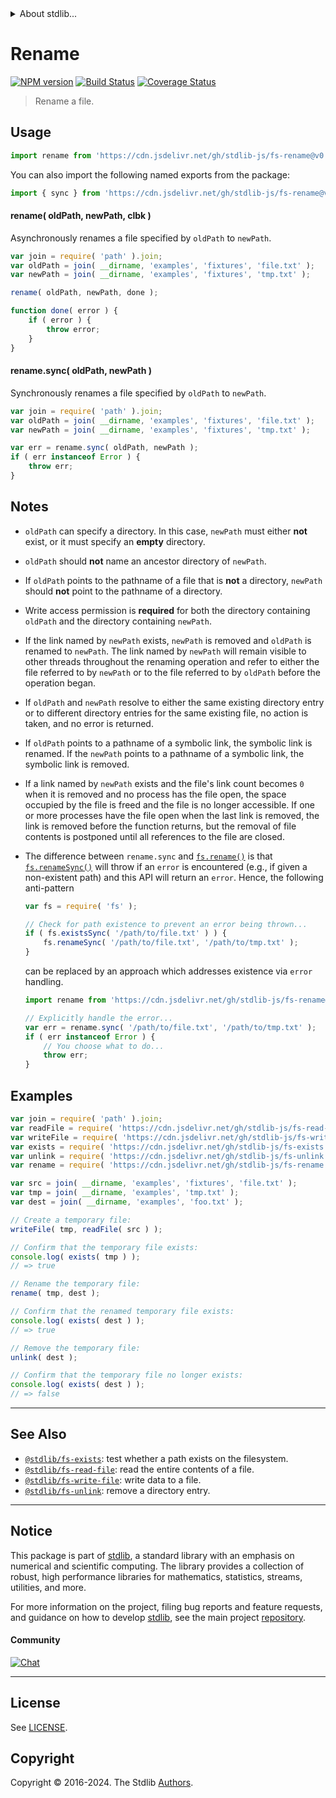 <!--

@license Apache-2.0

Copyright (c) 2018 The Stdlib Authors.

Licensed under the Apache License, Version 2.0 (the "License");
you may not use this file except in compliance with the License.
You may obtain a copy of the License at

   http://www.apache.org/licenses/LICENSE-2.0

Unless required by applicable law or agreed to in writing, software
distributed under the License is distributed on an "AS IS" BASIS,
WITHOUT WARRANTIES OR CONDITIONS OF ANY KIND, either express or implied.
See the License for the specific language governing permissions and
limitations under the License.

-->


<details>
  <summary>
    About stdlib...
  </summary>
  <p>We believe in a future in which the web is a preferred environment for numerical computation. To help realize this future, we've built stdlib. stdlib is a standard library, with an emphasis on numerical and scientific computation, written in JavaScript (and C) for execution in browsers and in Node.js.</p>
  <p>The library is fully decomposable, being architected in such a way that you can swap out and mix and match APIs and functionality to cater to your exact preferences and use cases.</p>
  <p>When you use stdlib, you can be absolutely certain that you are using the most thorough, rigorous, well-written, studied, documented, tested, measured, and high-quality code out there.</p>
  <p>To join us in bringing numerical computing to the web, get started by checking us out on <a href="https://github.com/stdlib-js/stdlib">GitHub</a>, and please consider <a href="https://opencollective.com/stdlib">financially supporting stdlib</a>. We greatly appreciate your continued support!</p>
</details>

# Rename

[![NPM version][npm-image]][npm-url] [![Build Status][test-image]][test-url] [![Coverage Status][coverage-image]][coverage-url] <!-- [![dependencies][dependencies-image]][dependencies-url] -->

> Rename a file.



<section class="usage">

## Usage

```javascript
import rename from 'https://cdn.jsdelivr.net/gh/stdlib-js/fs-rename@v0.2.0-deno/mod.js';
```

You can also import the following named exports from the package:

```javascript
import { sync } from 'https://cdn.jsdelivr.net/gh/stdlib-js/fs-rename@v0.2.0-deno/mod.js';
```

#### rename( oldPath, newPath, clbk )

Asynchronously renames a file specified by `oldPath` to `newPath`.

<!-- run-disable -->

```javascript
var join = require( 'path' ).join;
var oldPath = join( __dirname, 'examples', 'fixtures', 'file.txt' );
var newPath = join( __dirname, 'examples', 'fixtures', 'tmp.txt' );

rename( oldPath, newPath, done );

function done( error ) {
    if ( error ) {
        throw error;
    }
}
```

#### rename.sync( oldPath, newPath )

Synchronously renames a file specified by `oldPath` to `newPath`.

<!-- run-disable -->

```javascript
var join = require( 'path' ).join;
var oldPath = join( __dirname, 'examples', 'fixtures', 'file.txt' );
var newPath = join( __dirname, 'examples', 'fixtures', 'tmp.txt' );

var err = rename.sync( oldPath, newPath );
if ( err instanceof Error ) {
    throw err;
}
```

</section>

<!-- /.usage -->

<section class="notes">

## Notes

-   `oldPath` can specify a directory. In this case, `newPath` must either **not** exist, or it must specify an **empty** directory.

-   `oldPath` should **not** name an ancestor directory of `newPath`.

-   If `oldPath` points to the pathname of a file that is **not** a directory, `newPath` should **not** point to the pathname of a directory.

-   Write access permission is **required** for both the directory containing `oldPath` and the directory containing `newPath`.

-   If the link named by `newPath` exists, `newPath` is removed and `oldPath` is renamed to `newPath`. The link named by `newPath` will remain visible to other threads throughout the renaming operation and refer to either the file referred to by `newPath` or to the file referred to by `oldPath` before the operation began.

-   If `oldPath` and `newPath` resolve to either the same existing directory entry or to different directory entries for the same existing file, no action is taken, and no error is returned.

-   If `oldPath` points to a pathname of a symbolic link, the symbolic link is renamed. If the `newPath` points to a pathname of a symbolic link, the symbolic link is removed.

-   If a link named by `newPath` exists and the file's link count becomes `0` when it is removed and no process has the file open, the space occupied by the file is freed and the file is no longer accessible. If one or more processes have the file open when the last link is removed, the link is removed before the function returns, but the removal of file contents is postponed until all references to the file are closed.

-   The difference between `rename.sync` and [`fs.rename()`][node-fs] is that [`fs.renameSync()`][node-fs] will throw if an `error` is encountered (e.g., if given a non-existent path) and this API will return an `error`. Hence, the following anti-pattern

    <!-- run-disable -->

    ```javascript
    var fs = require( 'fs' );

    // Check for path existence to prevent an error being thrown...
    if ( fs.existsSync( '/path/to/file.txt' ) ) {
        fs.renameSync( '/path/to/file.txt', '/path/to/tmp.txt' );
    }
    ```

    can be replaced by an approach which addresses existence via `error` handling.

    <!-- run-disable -->

    ```javascript
    import rename from 'https://cdn.jsdelivr.net/gh/stdlib-js/fs-rename@v0.2.0-deno/mod.js';

    // Explicitly handle the error...
    var err = rename.sync( '/path/to/file.txt', '/path/to/tmp.txt' );
    if ( err instanceof Error ) {
        // You choose what to do...
        throw err;
    }
    ```

</section>

<!-- /.notes -->

<section class="examples">

## Examples

<!-- eslint no-undef: "error" -->

```javascript
var join = require( 'path' ).join;
var readFile = require( 'https://cdn.jsdelivr.net/gh/stdlib-js/fs-read-file' ).sync;
var writeFile = require( 'https://cdn.jsdelivr.net/gh/stdlib-js/fs-write-file' ).sync;
var exists = require( 'https://cdn.jsdelivr.net/gh/stdlib-js/fs-exists' ).sync;
var unlink = require( 'https://cdn.jsdelivr.net/gh/stdlib-js/fs-unlink' ).sync;
var rename = require( 'https://cdn.jsdelivr.net/gh/stdlib-js/fs-rename' ).sync;

var src = join( __dirname, 'examples', 'fixtures', 'file.txt' );
var tmp = join( __dirname, 'examples', 'tmp.txt' );
var dest = join( __dirname, 'examples', 'foo.txt' );

// Create a temporary file:
writeFile( tmp, readFile( src ) );

// Confirm that the temporary file exists:
console.log( exists( tmp ) );
// => true

// Rename the temporary file:
rename( tmp, dest );

// Confirm that the renamed temporary file exists:
console.log( exists( dest ) );
// => true

// Remove the temporary file:
unlink( dest );

// Confirm that the temporary file no longer exists:
console.log( exists( dest ) );
// => false
```

</section>

<!-- /.examples -->



<!-- Section for related `stdlib` packages. Do not manually edit this section, as it is automatically populated. -->

<section class="related">

* * *

## See Also

-   <span class="package-name">[`@stdlib/fs-exists`][@stdlib/fs/exists]</span><span class="delimiter">: </span><span class="description">test whether a path exists on the filesystem.</span>
-   <span class="package-name">[`@stdlib/fs-read-file`][@stdlib/fs/read-file]</span><span class="delimiter">: </span><span class="description">read the entire contents of a file.</span>
-   <span class="package-name">[`@stdlib/fs-write-file`][@stdlib/fs/write-file]</span><span class="delimiter">: </span><span class="description">write data to a file.</span>
-   <span class="package-name">[`@stdlib/fs-unlink`][@stdlib/fs/unlink]</span><span class="delimiter">: </span><span class="description">remove a directory entry.</span>

</section>

<!-- /.related -->

<!-- Section for all links. Make sure to keep an empty line after the `section` element and another before the `/section` close. -->


<section class="main-repo" >

* * *

## Notice

This package is part of [stdlib][stdlib], a standard library with an emphasis on numerical and scientific computing. The library provides a collection of robust, high performance libraries for mathematics, statistics, streams, utilities, and more.

For more information on the project, filing bug reports and feature requests, and guidance on how to develop [stdlib][stdlib], see the main project [repository][stdlib].

#### Community

[![Chat][chat-image]][chat-url]

---

## License

See [LICENSE][stdlib-license].


## Copyright

Copyright &copy; 2016-2024. The Stdlib [Authors][stdlib-authors].

</section>

<!-- /.stdlib -->

<!-- Section for all links. Make sure to keep an empty line after the `section` element and another before the `/section` close. -->

<section class="links">

[npm-image]: http://img.shields.io/npm/v/@stdlib/fs-rename.svg
[npm-url]: https://npmjs.org/package/@stdlib/fs-rename

[test-image]: https://github.com/stdlib-js/fs-rename/actions/workflows/test.yml/badge.svg?branch=v0.2.0
[test-url]: https://github.com/stdlib-js/fs-rename/actions/workflows/test.yml?query=branch:v0.2.0

[coverage-image]: https://img.shields.io/codecov/c/github/stdlib-js/fs-rename/main.svg
[coverage-url]: https://codecov.io/github/stdlib-js/fs-rename?branch=main

<!--

[dependencies-image]: https://img.shields.io/david/stdlib-js/fs-rename.svg
[dependencies-url]: https://david-dm.org/stdlib-js/fs-rename/main

-->

[chat-image]: https://img.shields.io/gitter/room/stdlib-js/stdlib.svg
[chat-url]: https://app.gitter.im/#/room/#stdlib-js_stdlib:gitter.im

[stdlib]: https://github.com/stdlib-js/stdlib

[stdlib-authors]: https://github.com/stdlib-js/stdlib/graphs/contributors

[cli-section]: https://github.com/stdlib-js/fs-rename#cli
[cli-url]: https://github.com/stdlib-js/fs-rename/tree/cli
[@stdlib/fs-rename]: https://github.com/stdlib-js/fs-rename/tree/main

[umd]: https://github.com/umdjs/umd
[es-module]: https://developer.mozilla.org/en-US/docs/Web/JavaScript/Guide/Modules

[deno-url]: https://github.com/stdlib-js/fs-rename/tree/deno
[deno-readme]: https://github.com/stdlib-js/fs-rename/blob/deno/README.md
[umd-url]: https://github.com/stdlib-js/fs-rename/tree/umd
[umd-readme]: https://github.com/stdlib-js/fs-rename/blob/umd/README.md
[esm-url]: https://github.com/stdlib-js/fs-rename/tree/esm
[esm-readme]: https://github.com/stdlib-js/fs-rename/blob/esm/README.md
[branches-url]: https://github.com/stdlib-js/fs-rename/blob/main/branches.md

[stdlib-license]: https://raw.githubusercontent.com/stdlib-js/fs-rename/main/LICENSE

[node-fs]: https://nodejs.org/api/fs.html

<!-- <related-links> -->

[@stdlib/fs/exists]: https://github.com/stdlib-js/fs-exists/tree/deno

[@stdlib/fs/read-file]: https://github.com/stdlib-js/fs-read-file/tree/deno

[@stdlib/fs/write-file]: https://github.com/stdlib-js/fs-write-file/tree/deno

[@stdlib/fs/unlink]: https://github.com/stdlib-js/fs-unlink/tree/deno

<!-- </related-links> -->

</section>

<!-- /.links -->
